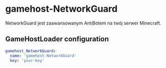 # gamehost-NetworkGuard

NetworkGuard jest zaawansowanym AntiBotem na twój serwer Minecraft.

## GameHostLoader configuration
```yaml
gamehost_NetworkGuard:
  name: 'gamehost-NetworkGuard'
  key: 'your-key'
```